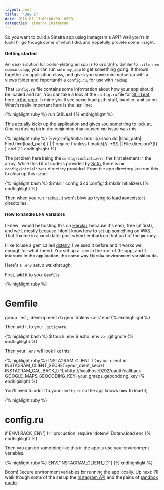 ```yaml
---
layout: post
title:  "Day 1"
date: 2016-01-13 09:00:00 -0500
categories: sinatra instagram
---
```


So you want to build a Sinatra app using Instagram's API? Well you're in luck! I'll go though some of what I did, and hopefully provide some insight.

#### Getting started

An easy solution for boiler-plating an app is to use [Snfn][snfn]. Similar to `rails new commandsapp`, you can run `snfn my_app` to get something going. It throws together an application class, and gives you some minimal setup with a views folder and importantly a `config.ru`, for use with `rackup`.

That `config.ru` file contains some information about how your app should be loaded and ran. You can take a look at the `config.ru` file for [Still Leaf][still-leaf], here [in the repo][config-ru]. In mine you'll see some load path stuff, bundler, and so on. What's really important here is the last line:

{% highlight ruby %}
run StillLeaf
{% endhighlight %}

This actually kicks up the application and gives you something to look at. One confusing bit in the beginning that caused me issue was this:

{% highlight ruby %}
%w{config/initializers lib}.each do |load_path|
  Find.find(load_path) { |f|
    require f unless f.match(/\/\..+$/) || File.directory?(f)
  }
end
{% endhighlight %}


The problem here being the `config/initializers`, the first element in the array. While this bit of code is provided by [Snfn][snfn], there is no `config/initializers` directory provided. From the app directory just run this to clear up this issue.

{% highlight bash %}
$ mkdir config
$ cd config/
$ mkdir initializers
{% endhighlight %}

Then when you run `rackup`, it won't blow up trying to load nonexistent directories.

#### How to handle ENV variables
I knew I would be hosting this on [Heroku][heroku], because it's easy, free (at first), and well, mostly because I don't know how to set up something on AWS. That'll come in a much later post when I embark on that part of the journey.

I like to use a gem called [dotenv][dotenv], I've used it before and it works well enough for what I need. You set up a `.env` in the root of the app, and it interacts in the application, the same way Heroku environment variables do.

Here's a `.env` setup walkthrough;

First, add it to your `Gemfile`

{% highlight ruby %}
# Gemfile
group :test, :development do
  gem 'dotenv-rails'
end
{% endhighlight %}

Then add it to your `.gitignore`.

{% highlight bash %}
$ touch .env
$ echo .env >> .gitignore
{% endhighlight %}

Then your `.env` will look like this;

{% highlight ruby %}
INSTAGRAM_CLIENT_ID=your_client_id
INSTAGRAM_CLIENT_SECRET=your_client_secret
INSTAGRAM_CALLBACK_URL=http://localhost:9292/oauth/callback
GOOGLE_MAPS_GEOCODING_KEY=your_gmaps_geocodding_key
{% endhighlight %}

You'll need to add it to your `config.ru` so the app knows how to load it;

{% highlight ruby %}
# config.ru
if ENV['RACK_ENV'] != 'production'
  require 'dotenv'
  Dotenv.load
end
{% endhighlight %}

Then you can do something like this in the app to use your environment variables.

{% highlight ruby %}
ENV["INSTAGRAM_CLIENT_ID"]
{% endhighlight %}

Boom! Secure environment variables for running the app locally. Up next: I'll walk though some of the set up the [Instagram API][instagram-api] and the pains of [sandbox mode][instagram-sandbox].

[snfn]: https://github.com/zachpendleton/snfn
[still-leaf]: https://github.com/finleye/still-leaf
[config-ru]: https://github.com/finleye/still-leaf/blob/master/config.ru
[heroku]:https://www.heroku.com/
[dotenv]: https://github.com/bkeepers/dotenv
[instagram-api]: https://www.instagram.com/developer/
[instagram-sandbox]: https://www.instagram.com/developer/sandbox/

